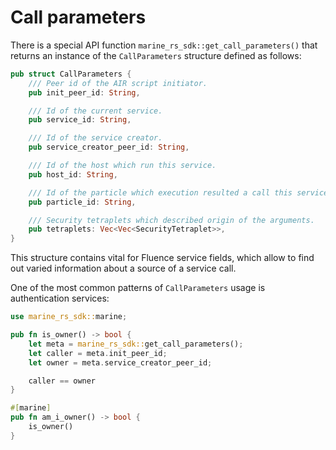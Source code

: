 # Call parameters

There is a special API function `marine_rs_sdk::get_call_parameters()` that returns an instance of the `CallParameters` structure defined as follows:

```rust
pub struct CallParameters {
    /// Peer id of the AIR script initiator.
    pub init_peer_id: String,

    /// Id of the current service.
    pub service_id: String,

    /// Id of the service creator.
    pub service_creator_peer_id: String,

    /// Id of the host which run this service.
    pub host_id: String,

    /// Id of the particle which execution resulted a call this service.
    pub particle_id: String,

    /// Security tetraplets which described origin of the arguments.
    pub tetraplets: Vec<Vec<SecurityTetraplet>>,
}
```

This structure contains vital for Fluence service fields, which allow to find out varied information about a source of a service call.

One of the most common patterns of `CallParameters` usage is authentication services:

```rust
use marine_rs_sdk::marine;

pub fn is_owner() -> bool {
    let meta = marine_rs_sdk::get_call_parameters();
    let caller = meta.init_peer_id;
    let owner = meta.service_creator_peer_id;

    caller == owner
}

#[marine]
pub fn am_i_owner() -> bool {
    is_owner()
}
```
